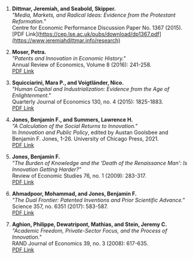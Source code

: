 
1. **Dittmar, Jeremiah, and Seabold, Skipper.**  
   *"Media, Markets, and Radical Ideas: Evidence from the Protestant Reformation."*  
   Centre for Economic Performance Discussion Paper No. 1367 (2015).  
   [PDF Link](https://cep.lse.ac.uk/pubs/download/dp1367.pdf](https://www.jeremiahdittmar.info/research)

2. **Moser, Petra.**  
   *"Patents and Innovation in Economic History."*  
   Annual Review of Economics, Volume 8 (2016): 241-258.  
   [PDF Link](https://www.nber.org/system/files/working_papers/w21964/w21964.pdf)
   
4. **Squicciarini, Mara P., and Voigtländer, Nico.**  
   *"Human Capital and Industrialization: Evidence from the Age of Enlightenment."*  
   Quarterly Journal of Economics 130, no. 4 (2015): 1825-1883.  
   [PDF Link](https://www.anderson.ucla.edu/faculty/nico.v/Research/Encyclopedie_forthcoming.pdf?utm_source=chatgpt.com)

5. **Jones, Benjamin F., and Summers, Lawrence H.**  
   *"A Calculation of the Social Returns to Innovation."*  
   In *Innovation and Public Policy*, edited by Austan Goolsbee and Benjamin F. Jones, 1-26. University of Chicago Press, 2021.  
   [PDF Link](https://www.nber.org/system/files/chapters/c14422/c14422.pdf?utm_source=chatgpt.com)

6. **Jones, Benjamin F.**  
   *"The Burden of Knowledge and the 'Death of the Renaissance Man': Is Innovation Getting Harder?"*  
   Review of Economic Studies 76, no. 1 (2009): 283-317.  
   [PDF Link](https://www.frbsf.org/wp-content/uploads/2_BurdenOfKnowledge.pdf?utm_source=chatgpt.com)

7. **Ahmadpoor, Mohammad, and Jones, Benjamin F.**  
   *"The Dual Frontier: Patented Inventions and Prior Scientific Advance."*  
   Science 357, no. 6351 (2017): 583-587.  
   [PDF Link](https://www.kellogg.northwestern.edu/faculty/jones-ben/htm/Dual%20Frontier%20_%20Integrated%20MS%20and%20SM.pdf?utm_source=chatgpt.com)

8. **Aghion, Philippe, Dewatripont, Mathias, and Stein, Jeremy C.**  
   *"Academic Freedom, Private-Sector Focus, and the Process of Innovation."*  
   RAND Journal of Economics 39, no. 3 (2008): 617-635.  
   [PDF Link](https://scholar.harvard.edu/files/stein/files/academic-freedom-rand-2008-final_0.pdf?utm_source=chatgpt.com)
